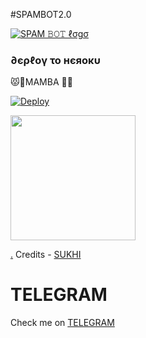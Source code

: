 #SPAMBOT2.0


[![SPAM 𝙱𝙾𝚃 ℓσgσ](https://telegra.ph/file/7fffb9dfeb730ba2e0781.jpg)](https://t.me/MAMBAXSPAMMER)
<h3> ∂єρℓογ το нєяοκυ </h3>😾🐜MAMBA 🐧🐯

[![Deploy](https://www.herokucdn.com/deploy/button.svg)](https://heroku.com/deploy?template=https://github.com/SUKHPAL443/SPAMBOT2.0)
<p><a href=https://github.com/SUKHPAL443/SPAMBOT2.0> <img src="https://img.shields.io/badge/Deploy%20To%20Railway-blueviolet?style=for-the-badge&logo=railway" width="200""/></a></p>

[.](https://heroku.com/deploy)
Credits - [SUKHI](https://t.me/SUKHI_MR_HACKER)

# TELEGRAM
Check me on [TELEGRAM](https://t.me/SUKHI_MR_HACKER)
